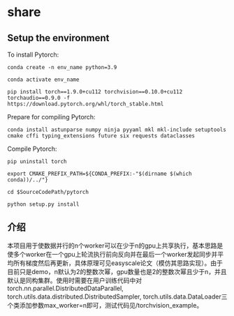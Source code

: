 # share

## Setup the environment
To install Pytorch: 

`conda create -n env_name python=3.9`

`conda activate env_name`

`pip install torch==1.9.0+cu112 torchvision==0.10.0+cu112 torchaudio==0.9.0 -f https://download.pytorch.org/whl/torch_stable.html`

Prepare for compiling Pytorch:

`conda install astunparse numpy ninja pyyaml mkl mkl-include setuptools cmake cffi typing_extensions future six requests dataclasses`

Compile Pytorch:

`pip uninstall torch`

`export CMAKE_PREFIX_PATH=${CONDA_PREFIX:-"$(dirname $(which conda))/../"}`

`cd $SourceCodePath/pytorch`

`python setup.py install`

## 介绍
本项目用于使数据并行的n个worker可以在少于n的gpu上共享执行，基本思路是使多个worker在一个gpu上轮流执行前向反向并在最后一个worker发起同步并平均所有梯度然后再更新，具体原理可见easyscale论文（模仿其思路实现）。由于目前只是demo，n默认为2的整数次幂，gpu数量也是2的整数次幂且少于n，并且默认是同构集群。使用时需要在用户训练代码中对torch.nn.parallel.DistributedDataParallel, torch.utils.data.distributed.DistributedSampler, torch.utils.data.DataLoader三个类添加参数max_worker=n即可，测试代码见/torchvision_example。
